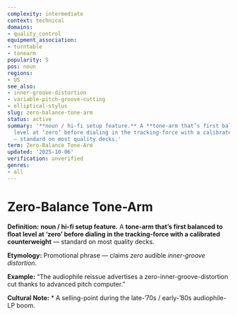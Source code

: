 ```yaml
---
complexity: intermediate
context: technical
domains:
- quality_control
equipment_association:
- turntable
- tonearm
popularity: 5
pos: noun
regions:
- US
see_also:
- inner-groove-distortion
- variable-pitch-groove-cutting
- elliptical-stylus
slug: zero-balance-tone-arm
status: active
summary: '**noun / hi-fi setup feature.** A **tone-arm that’s first balanced to float
  level at ‘zero’ before dialing in the tracking-force with a calibrated counterweight**
  — standard on most quality decks.'
term: Zero-Balance Tone-Arm
updated: '2025-10-06'
verification: unverified
genres:
- all
---
```


# Zero-Balance Tone-Arm

**Definition:** **noun / hi-fi setup feature.** A **tone-arm that’s first balanced to float level at ‘zero’ before dialing in the tracking-force with a calibrated counterweight** — standard on most quality decks.

**Etymology:** Promotional phrase — claims *zero* audible *inner-groove distortion*.

**Example:** “The audiophile reissue advertises a zero-inner-groove-distortion cut thanks to advanced pitch computer.”

**Cultural Note:** * A selling-point during the late-’70s / early-’80s audiophile-LP boom.


